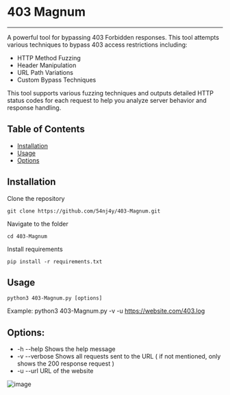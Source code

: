 # 403 Magnum
--------------------------------------------------------------------------------------------------------------------------------------------

A powerful tool for bypassing 403 Forbidden responses. This tool attempts various techniques to bypass 403 access restrictions including:

- HTTP Method Fuzzing
- Header Manipulation 
- URL Path Variations
- Custom Bypass Techniques
  
This tool supports various fuzzing techniques and outputs detailed HTTP status codes for each request to help you analyze server behavior and response handling.

## Table of Contents
 - [ Installation ](#installation)
 - [Usage](#usage)
 - [Options](#options)

## Installation

Clone the repository
```
git clone https://github.com/54nj4y/403-Magnum.git
```
Navigate to the folder
```
cd 403-Magnum
```
Install requirements
```
pip install -r requirements.txt
```

## Usage

```
python3 403-Magnum.py [options]
```

Example: python3 403-Magnum.py -v -u https://website.com/403.log

## Options:
- -h --help       Shows the help message
- -v --verbose    Shows all requests sent to the URL ( if not mentioned, only shows the 200 response request )
- -u --url        URL of the website

![image](https://github.com/user-attachments/assets/b92b0f6f-3fcd-4f6c-ab9f-ed66aa7c78a1)



